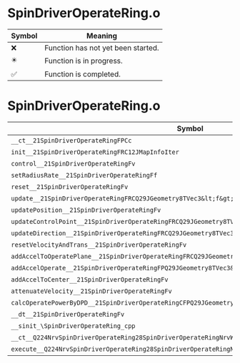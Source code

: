 # SpinDriverOperateRing.o
| Symbol | Meaning 
| ------------- | ------------- 
| :x: | Function has not yet been started. 
| :eight_pointed_black_star: | Function is in progress. 
| :white_check_mark: | Function is completed. 


# SpinDriverOperateRing.o
| Symbol | Decompiled? |
| ------------- | ------------- |
| `__ct__21SpinDriverOperateRingFPCc` | :white_check_mark: |
| `init__21SpinDriverOperateRingFRC12JMapInfoIter` | :white_check_mark: |
| `control__21SpinDriverOperateRingFv` | :white_check_mark: |
| `setRadiusRate__21SpinDriverOperateRingFf` | :white_check_mark: |
| `reset__21SpinDriverOperateRingFv` | :white_check_mark: |
| `update__21SpinDriverOperateRingFRCQ29JGeometry8TVec3&lt;f&gt;RCQ29JGeometry8TVec3&lt;f&gt;` | :white_check_mark: |
| `updatePosition__21SpinDriverOperateRingFv` | :x: |
| `updateControlPoint__21SpinDriverOperateRingFRCQ29JGeometry8TVec3&lt;f&gt;` | :x: |
| `updateDirection__21SpinDriverOperateRingFRCQ29JGeometry8TVec3&lt;f&gt;` | :x: |
| `resetVelocityAndTrans__21SpinDriverOperateRingFv` | :white_check_mark: |
| `addAccelToOperatePlane__21SpinDriverOperateRingFRCQ29JGeometry8TVec3&lt;f&gt;` | :white_check_mark: |
| `addAccelOperate__21SpinDriverOperateRingFPQ29JGeometry8TVec3&lt;f&gt;RCQ29JGeometry8TVec3&lt;f&gt;` | :x: |
| `addAccelToCenter__21SpinDriverOperateRingFv` | :white_check_mark: |
| `attenuateVelocity__21SpinDriverOperateRingFv` | :white_check_mark: |
| `calcOperatePowerByDPD__21SpinDriverOperateRingCFPQ29JGeometry8TVec3&lt;f&gt;` | :x: |
| `__dt__21SpinDriverOperateRingFv` | :white_check_mark: |
| `__sinit_\SpinDriverOperateRing_cpp` | :white_check_mark: |
| `__ct__Q224NrvSpinDriverOperateRing28SpinDriverOperateRingNrvWaitFv` | :white_check_mark: |
| `execute__Q224NrvSpinDriverOperateRing28SpinDriverOperateRingNrvWaitCFP5Spine` | :white_check_mark: |
